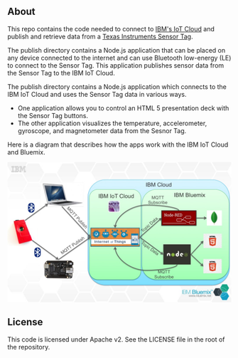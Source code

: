 ## About 
This repo contains the code needed to connect to [IBM's IoT Cloud](https://internetofthings.ibmcloud.com/#/) 
and publish and retrieve data from a [Texas Instruments Sensor Tag](http://www.ti.com/tool/cc2541dk-sensor).

The publish directory contains a Node.js application that can be placed on any device connected to the internet
and can use Bluetooth low-energy (LE) to connect to the Sensor Tag.  This application publishes sensor data from the
Sensor Tag to the IBM IoT Cloud.

The publish directory contains a Node.js application which connects to the IBM IoT Cloud and uses the Sensor Tag data
in various ways.  

* One application allows you to control an HTML 5 presentation deck with the
Sensor Tag buttons.  
* The other application visualizes the temperature, accelerometer, gyroscope, and magnetometer
data from the Sesnor Tag.

Here is a diagram that describes how the apps work with the IBM IoT Cloud and Bluemix.

<img src="subscribe/public/sensor-tag.jpg"/>

## License
This code is licensed under Apache v2.  See the LICENSE file in the root of
the repository.